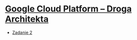 # [Google Cloud Platform – Droga Architekta](https://szkolachmury.pl/kursy/google-cloud-platform/)

* [Zadanie 2](./Zadanie2)